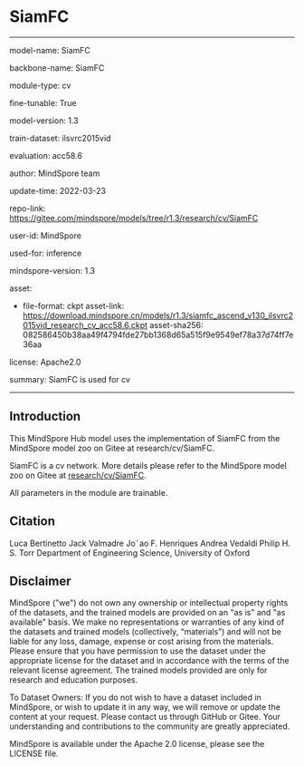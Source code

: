 # SiamFC

---

model-name: SiamFC

backbone-name: SiamFC

module-type: cv

fine-tunable: True

model-version: 1.3

train-dataset: ilsvrc2015vid

evaluation: acc58.6

author: MindSpore team

update-time: 2022-03-23

repo-link: <https://gitee.com/mindspore/models/tree/r1.3/research/cv/SiamFC>

user-id: MindSpore

used-for: inference

mindspore-version: 1.3

asset:

-
    file-format: ckpt
    asset-link: <https://download.mindspore.cn/models/r1.3/siamfc_ascend_v130_ilsvrc2015vid_research_cv_acc58.6.ckpt>
    asset-sha256: 082586450b38aa49f4794fde27bb1368d65a515f9e9549ef78a37d74ff7e36aa

license: Apache2.0

summary: SiamFC is used for cv

---

## Introduction

This MindSpore Hub model uses the implementation of SiamFC from the MindSpore model zoo on Gitee at research/cv/SiamFC.

SiamFC is a cv network. More details please refer to the MindSpore model zoo on Gitee at [research/cv/SiamFC](https://gitee.com/mindspore/models/blob/r1.3/research/cv/SiamFC/README.md).

All parameters in the module are trainable.

## Citation

Luca Bertinetto Jack Valmadre Jo˜ao F. Henriques Andrea Vedaldi Philip H. S. Torr Department of Engineering Science, University of Oxford

## Disclaimer

MindSpore ("we") do not own any ownership or intellectual property rights of the datasets, and the trained models are provided on an "as is" and "as available" basis. We make no representations or warranties of any kind of the datasets and trained models (collectively, “materials”) and will not be liable for any loss, damage, expense or cost arising from the materials. Please ensure that you have permission to use the dataset under the appropriate license for the dataset and in accordance with the terms of the relevant license agreement. The trained models provided are only for research and education purposes.

To Dataset Owners: If you do not wish to have a dataset included in MindSpore, or wish to update it in any way, we will remove or update the content at your request. Please contact us through GitHub or Gitee. Your understanding and contributions to the community are greatly appreciated.

MindSpore is available under the Apache 2.0 license, please see the LICENSE file.
